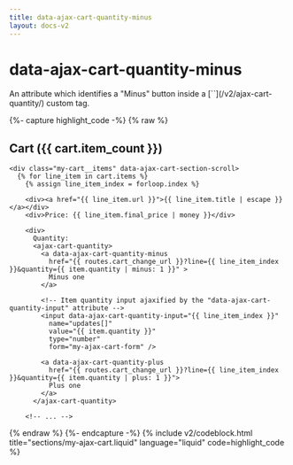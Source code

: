 ```yaml
---
title: data-ajax-cart-quantity-minus
layout: docs-v2
---
```


# data-ajax-cart-quantity-minus

<p class="lead" markdown="1">
An attribute which identifies a "Minus" button inside a [`<ajax-cart-quantity>`](/v2/ajax-cart-quantity/) custom tag.
</p>

{%- capture highlight_code -%}
{% raw %}
<div class="my-cart" data-ajax-cart-section>
  <h2>Cart ({{ cart.item_count }})</h2>

    <div class="my-cart__items" data-ajax-cart-section-scroll>
      {% for line_item in cart.items %}
        {% assign line_item_index = forloop.index %}
  
        <div><a href="{{ line_item.url }}">{{ line_item.title | escape }}</a></div>
        <div>Price: {{ line_item.final_price | money }}</div>

        <div>
          Quantity:
          <ajax-cart-quantity>
            <a data-ajax-cart-quantity-minus
              href="{{ routes.cart_change_url }}?line={{ line_item_index }}&quantity={{ item.quantity | minus: 1 }}" > 
              Minus one 
            </a>

            <!-- Item quantity input ajaxified by the "data-ajax-cart-quantity-input" attribute -->
            <input data-ajax-cart-quantity-input="{{ line_item_index }}"
              name="updates[]" 
              value="{{ item.quantity }}" 
              type="number" 
              form="my-ajax-cart-form" />

            <a data-ajax-cart-quantity-plus
              href="{{ routes.cart_change_url }}?line={{ line_item_index }}&quantity={{ item.quantity | plus: 1 }}"> 
              Plus one 
            </a>
          </ajax-cart-quantity>

        <!-- ... -->
{% endraw %}
{%- endcapture -%}
{% include v2/codeblock.html title="sections/my-ajax-cart.liquid" language="liquid" code=highlight_code %}